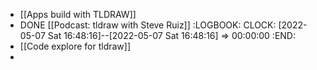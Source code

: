 - [[Apps build with TLDRAW]]
- DONE [[Podcast: tldraw with Steve Ruiz]]
  :LOGBOOK:
  CLOCK: [2022-05-07 Sat 16:48:16]--[2022-05-07 Sat 16:48:16] => 00:00:00
  :END:
- [[Code explore for tldraw]]
-